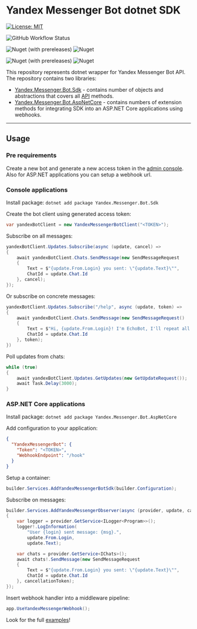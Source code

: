 # Yandex Messenger Bot dotnet SDK
[![License: MIT](https://img.shields.io/badge/License-MIT-yellow.svg)](https://opensource.org/licenses/MIT)


![GitHub Workflow Status](https://img.shields.io/github/actions/workflow/status/zfi88/yandex-messenger-bot-dotnet/CI.yml?label=CI)

![Nuget (with prereleases)](https://img.shields.io/nuget/vpre/Yandex.Messenger.Bot.Sdk?label=Yandex.Messenger.Bot.Sdk)
![Nuget](https://img.shields.io/nuget/v/Yandex.Messenger.Bot.Sdk?label=Yandex.Messenger.Bot.Sdk)

![Nuget (with prereleases)](https://img.shields.io/nuget/vpre/Yandex.Messenger.Bot.AspNetCore?label=Yandex.Messenger.AspNetCore)
![Nuget](https://img.shields.io/nuget/v/Yandex.Messenger.Bot.AspNetCore?label=Yandex.Messenger.AspNetCore.Sdk)

This repository represents dotnet wrapper for Yandex Messenger Bot API.
The repository contains two libraries:
* [Yandex.Messenger.Bot.Sdk](https://www.nuget.org/packages/Yandex.Messenger.Bot.Sdk) -
contains number of objects and abstractions that covers all [API](https://botapi.messenger.yandex.net/docs/) methods.
* [Yandex.Messenger.Bot.AspNetCore](https://www.nuget.org/packages/Yandex.Messenger.Bot.AspNetCore) - 
contains numbers of extension methods for integrating SDK into an ASP.NET Core applications using webhooks.

--------------------

## Usage

### Pre requirements

Create a new bot and generate a new access token in the [admin console](https://admin.yandex.ru/bot-platform). Also for
ASP.NET applications you can setup a webhook url.

### Console applications

Install package: `dotnet add package Yandex.Messenger.Bot.Sdk`

Create the bot client using generated access token:
```csharp
var yandexBotClient = new YandexMessengerBotClient("<TOKEN>");
```
Subscribe on all messages:
```csharp
yandexBotClient.Updates.Subscribe(async (update, cancel) =>
{
    await yandexBotClient.Chats.SendMessage(new SendMessageRequest
    {
        Text = $"{update.From.Login} you sent: \"{update.Text}\"",
        ChatId = update.Chat.Id
    }, cancel);
});
```

Or subscribe on concrete messages:
```csharp
yandexBotClient.Updates.Subscribe("/help", async (update, token) =>
{
    await yandexBotClient.Chats.SendMessage(new SendMessageRequest()
    {
        Text = $"Hi, {update.From.Login}! I'm EchoBot, I'll repeat all your messages!", 
        ChatId = update.Chat.Id
    }, token);
})
```

Poll updates from chats:
```csharp
while (true)
{
    await yandexBotClient.Updates.GetUpdates(new GetUpdateRequest());
    await Task.Delay(3000);
}
```

### ASP.NET Core applications

Install package: `dotnet add package Yandex.Messenger.Bot.AspNetCore`

Add configuration to your application:
```json
{
  "YandexMessengerBot": {
    "Token": "<TOKEN>",
    "WebhookEndpoint": "/hook"
  }
}
```

Setup a container:
```csharp
builder.Services.AddYandexMessengerBotSdk(builder.Configuration);
```

Subscribe on messages:
```csharp
builder.Services.AddYandexMessengerObserver(async (provider, update, cancellationToken) =>
{
    var logger = provider.GetService<ILogger<Program>>();
    logger!.LogInformation(
        "User {login} sent message: {msg}.",
        update.From.Login,
        update.Text);

    var chats = provider.GetService<IChats>();
    await chats!.SendMessage(new SendMessageRequest
    {
        Text = $"{update.From.Login} you sent: \"{update.Text}\"",
        ChatId = update.Chat.Id
    }, cancellationToken);
});
```

Insert webhook handler into a middleware pipeline:
```csharp
app.UseYandexMessengerWebhook();
```

Look for the full [examples](https://github.com/ZFi88/yandex-messenger-bot-dotnet/tree/develop/examples)!